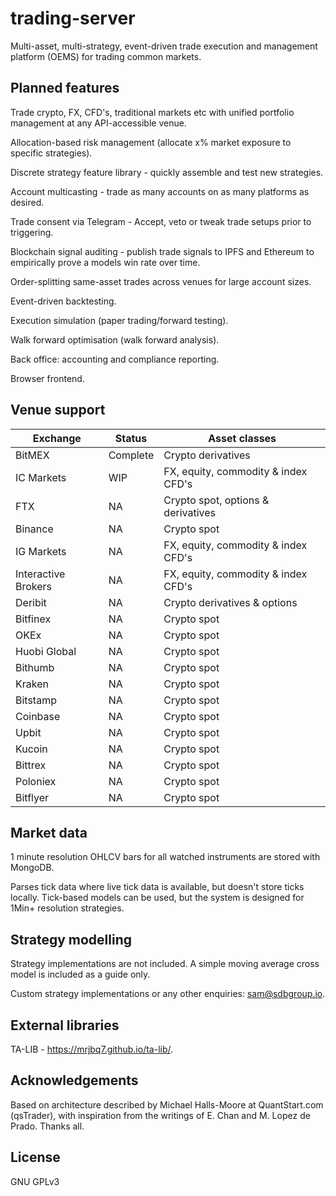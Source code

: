 # trading-server
Multi-asset, multi-strategy, event-driven trade execution and management platform (OEMS) for trading common markets.

## Planned features
Trade crypto, FX, CFD's, traditional markets etc with unified portfolio management at any API-accessible venue.

Allocation-based risk management (allocate x% market exposure to specific strategies).

Discrete strategy feature library - quickly assemble and test new strategies.

Account multicasting - trade as many accounts on as many platforms as desired.

Trade consent via Telegram - Accept, veto or tweak trade setups prior to triggering.

Blockchain signal auditing - publish trade signals to IPFS and Ethereum to empirically prove a models win rate over time.

Order-splitting same-asset trades across venues for large account sizes.

Event-driven backtesting.

Execution simulation (paper trading/forward testing).

Walk forward optimisation (walk forward analysis).

Back office: accounting and compliance reporting.

Browser frontend.

## Venue support

Exchange |  Status   | Asset classes
---------|-----------|------------
BitMEX | Complete | Crypto derivatives
IC Markets | WIP | FX, equity, commodity & index CFD's
FTX | NA | Crypto spot, options & derivatives
Binance | NA | Crypto spot
IG Markets | NA | FX, equity, commodity & index CFD's
Interactive Brokers | NA | FX, equity, commodity & index CFD's
Deribit | NA | Crypto derivatives & options
Bitfinex | NA | Crypto spot
OKEx | NA | Crypto spot
Huobi Global | NA | Crypto spot
Bithumb | NA | Crypto spot
Kraken | NA | Crypto spot
Bitstamp | NA | Crypto spot
Coinbase | NA | Crypto spot
Upbit | NA | Crypto spot
Kucoin | NA | Crypto spot
Bittrex | NA | Crypto spot
Poloniex| NA | Crypto spot
Bitflyer | NA | Crypto spot

## Market data
1 minute resolution OHLCV bars for all watched instruments are stored with MongoDB. 

Parses tick data where live tick data is available, but doesn't store ticks locally. Tick-based models can be used, but the system is designed for 1Min+ resolution strategies.

## Strategy modelling
Strategy implementations are not included. A simple moving average cross model is included as a guide only. 

Custom strategy implementations or any other enquiries: sam@sdbgroup.io.

## External libraries
TA-LIB - https://mrjbq7.github.io/ta-lib/.

## Acknowledgements
Based on architecture described by Michael Halls-Moore at QuantStart.com (qsTrader), with inspiration from the writings of E. Chan and M. Lopez de Prado. Thanks all.

## License
GNU GPLv3
